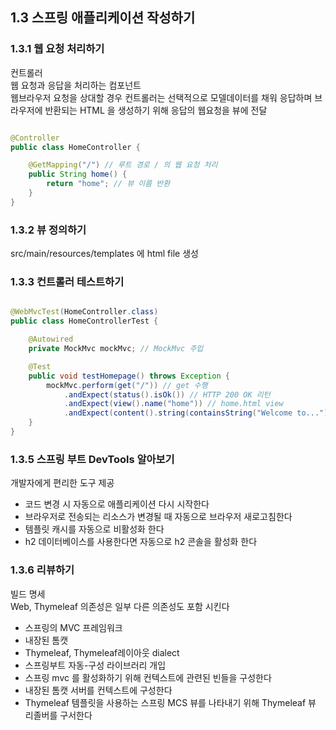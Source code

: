 ## 1.3 스프링 애플리케이션 작성하기
###  1.3.1 웹 요청 처리하기
컨트롤러 <br>
웹 요청과 응답을 처리하는 컴포넌트<br>
웹브라우저 요청을 상대할 경우 컨트롤러는 선택적으로 모델데이터를 채워 응답하며 브라우저에 반환되는 HTML 을 생성하기 위해 응답의 웹요청을 뷰에 전달<br>

~~~java

@Controller
public class HomeController {

    @GetMapping("/") // 루트 경로 / 의 웹 요청 처리
    public String home() {
        return "home"; // 뷰 이름 반환
    }
}

~~~

###  1.3.2 뷰 정의하기
src/main/resources/templates 에 html file 생성<br>

### 1.3.3 컨트롤러 테스트하기

~~~java

@WebMvcTest(HomeController.class)
public class HomeControllerTest {

    @Autowired
    private MockMvc mockMvc; // MockMvc 주입

    @Test
    public void testHomepage() throws Exception {
        mockMvc.perform(get("/")) // get 수행
            .andExpect(status().isOk()) // HTTP 200 OK 리턴
            .andExpect(view().name("home")) // home.html view 
            .andExpect(content().string(containsString("Welcome to..."))); // Welcome to... 텍스트 포함
    }
}

~~~

### 1.3.5 스프링 부트 DevTools 알아보기
개발자에게 편리한 도구 제공 <br>

- 코드 변경 시 자동으로 애플리케이션 다시 시작한다 
- 브라우저로 전송되는 리소스가 변경될 때 자동으로 브라우저 새로고침한다
- 템플릿 캐시를 자동으로 비활성화 한다
- h2 데이터베이스를 사용한다면 자동으로 h2 콘솔을 활성화 한다

### 1.3.6 리뷰하기
빌드 명세 <br>
Web, Thymeleaf 의존성은 일부 다른 의존성도 포함 시킨다<br>

- 스프링의 MVC 프레임워크
- 내장된 톰캣
- Thymeleaf, Thymeleaf레이아웃 dialect
- 스프링부트 자동-구성 라이브러리 개입
- 스프링 mvc 를 활성화하기 위해 컨텍스트에 관련된 빈들을 구성한다
- 내장된 톰캣 서버를 컨텍스트에 구성한다
- Thymeleaf 템플릿을 사용하는 스프링 MCS 뷰를 나타내기 위해 Thymeleaf 뷰 리졸버를 구서한다
